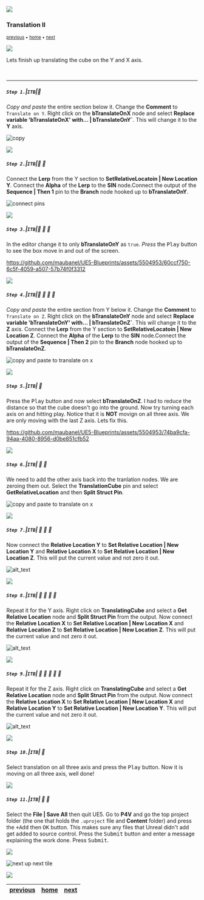 ![](../images/line3.png)

### Translation II

<sub>[previous](../translation/README.md#user-content-translation) • [home](../README.md#user-content-ue5-blueprints) • [next](../multiple-actors/README.md#user-content-dynamically-alter-multiple-classes)</sub>

![](../images/line3.png)

Lets finish up translating the cube on the Y and X axis.

<br>

---

##### `Step 1.`\|`ITB`|:small_blue_diamond:
*Copy and paste* the entire section below it. Change the **Comment** to `Translate on Y`.  Right click on the **bTranslateOnX** node and select **Replace variable 'bTranslateOnX' with... | bTranslateOnY`**.  This will change it to the **Y** axis. 

![copy](images/copyPasteXtoY.png)

![](../images/line2.png)

##### `Step 2.`\|`ITB`|:small_blue_diamond: :small_blue_diamond: 

Connect the **Lerp** from the Y section to **SetRelativeLocatoin | New Location Y**. Connect the **Alpha** of the **Lerp** to the **SIN** node.Connect the output of the **Sequence | Then 1** pin to the **Branch** node hooked up to **bTranslateOnY**.

![connect pins](images/connectY.png)

![](../images/line2.png)

##### `Step 3.`\|`ITB`|:small_blue_diamond: :small_blue_diamond: :small_blue_diamond:

In the editor change it to only **bTranslateOnY** as `true`. *Press* the <kbd>Play</kbd> button to see the box move in and out of the screen.

https://github.com/maubanel/UE5-Blueprints/assets/5504953/60ccf750-6c5f-4059-a507-57b74f0f3312

![](../images/line2.png)

##### `Step 4.`\|`ITB`|:small_blue_diamond: :small_blue_diamond: :small_blue_diamond: :small_blue_diamond:

*Copy and paste* the entire section from Y below it. Change the **Comment** to `Translate on Z`.  Right click on the **bTranslateOnY** node and select **Replace variable 'bTranslateOnY' with... | bTranslateOnZ`**.  This will change it to the **Z** axis.  Connect the **Lerp** from the Y section to **SetRelativeLocatoin | New Location Z**. Connect the **Alpha** of the **Lerp** to the **SIN** node.Connect the output of the **Sequence | Then 2** pin to the **Branch** node hooked up to **bTranslateOnZ**.

![copy and paste to translate on x](images/translateOnX.png)

![](../images/line2.png)

##### `Step 5.`\|`ITB`| :small_orange_diamond:

Press the <kbd>Play</kbd> button and now select **bTranslateOnZ**. I had to reduce the distance so that the cube doesn't go into the ground. Now try turning each axis on and hitting play. Notice that it is **NOT** movign on all three axis. We are only moving with the last Z axis.  Lets fix this.

https://github.com/maubanel/UE5-Blueprints/assets/5504953/74ba9cfa-94aa-4080-8956-d0be851cfb52

![](../images/line2.png)

##### `Step 6.`\|`ITB`| :small_orange_diamond: :small_blue_diamond:

We need to add the other axis back into the tranlation nodes.  We are zeroing them out.  Select the **TranslationCube** pin and select **GetRelativeLocation** and then **Split Struct Pin**.

![copy and paste to translate on x](images/getRelaticXLoc.png)

![](../images/line2.png)

##### `Step 7.`\|`ITB`| :small_orange_diamond: :small_blue_diamond: :small_blue_diamond:

Now connect the **Relative Location Y** to **Set Relative Location | New Location Y** and **Relative Location X** to **Set Relative Location | New Location Z**.  This will put the current value and not zero it out.

![alt_text](images/connectYZ.png)


![](../images/line2.png)

##### `Step 8.`\|`ITB`| :small_orange_diamond: :small_blue_diamond: :small_blue_diamond: :small_blue_diamond:

Repeat it for the Y axis.  Right click on **TranslatingCube** and select a **Get Relative Location** node and **Split Struct Pin** from the output.  Now connect the **Relative Location X** to **Set Relative Location | New Location X** and **Relative Location Z** to **Set Relative Location | New Location Z**.  This will put the current value and not zero it out.

![alt_text](images/getRelativeYLoc.png)

![](../images/line2.png)

##### `Step 9.`\|`ITB`| :small_orange_diamond: :small_blue_diamond: :small_blue_diamond: :small_blue_diamond: :small_blue_diamond:

Repeat it for the Z axis.  Right click on **TranslatingCube** and select a **Get Relative Location** node and **Split Struct Pin** from the output.  Now connect the **Relative Location X** to **Set Relative Location | New Location X** and **Relative Location Y** to **Set Relative Location | New Location Y**.  This will put the current value and not zero it out.

![alt_text](images/getRelativeZLoc.png)

![](../images/line2.png)

##### `Step 10.`\|`ITB`| :large_blue_diamond:

Select translation on all three axis and press the <kbd>Play</kbd> button. Now it is moving on all three axis, well done!


![](../images/line2.png)

##### `Step 11.`\|`ITB`| :large_blue_diamond: :small_blue_diamond: 

Select the **File | Save All** then quit UE5.   Go to **P4V** and go the top project folder (the one that holds the `.uproject` file and **Content** folder) and press the <kbd>+Add</kbd> then <kbd>OK</kbd> button.  This makes sure any files that Unreal didn't add get added to source control. Press the <kbd>Submit</kbd> button and enter a message explaining the work done.  Press <kbd>Submit</kbd>.

![](../images/line.png)

<!-- <img src="https://via.placeholder.com/1000x100/45D7CA/000000/?text=Next Up - ADD NEXT TITBE"> -->
![next up next tile](images/banner.png)

![](../images/line.png)

| [previous](../translation/README.md#user-content-translation)| [home](../README.md#user-content-ue5-blueprints) | [next](../multiple-actors/README.md#user-content-dynamically-alter-multiple-classes)|
|---|---|---|
